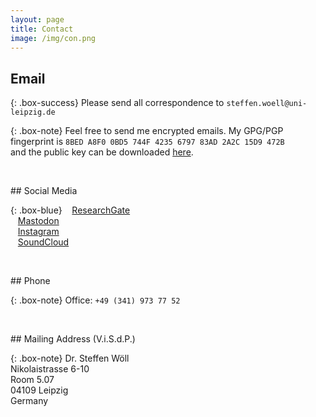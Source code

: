 ```yaml
---
layout: page
title: Contact
image: /img/con.png
---
```


## Email

{: .box-success}
Please send all correspondence to `steffen.woell@uni-leipzig.de`

{: .box-note}
Feel free to send me encrypted emails. My GPG/PGP fingerprint is `8BED A8F0 0BD5 744F 4235 6797 83AD 2A2C 15D9 472B`<br />and the public key can be downloaded [here](/dl/sw_pgp_public_key.asc).

<p>&nbsp;</p>
## Social Media

{: .box-blue}
<i class="fab fa-researchgate"></i>&nbsp;&nbsp;&nbsp;<a href="https://www.researchgate.net/profile/Steffen_Woell3">ResearchGate</a><br/>
<i class="fab fa-mastodon"></i>&nbsp;&nbsp;&nbsp;<a rel="me" href="https://mastodon.social/@SteffenWoell">Mastodon</a><br/>
<i class="fab fa-instagram"></i>&nbsp;&nbsp;&nbsp;<a href="https://www.instagram.com/streetart_leipzig/">Instagram</a><br/>
<i class="fab fa-soundcloud"></i>&nbsp;&nbsp;&nbsp;<a href="https://soundcloud.com/w-a_s">SoundCloud</a>

<p>&nbsp;</p>
## Phone

{: .box-note}
Office: `+49 (341) 973 77 52`

<p>&nbsp;</p>
## Mailing Address (V.i.S.d.P.)

{: .box-note}
Dr. Steffen Wöll<br/>
Nikolaistrasse 6-10<br/>
Room 5.07<br/>
04109 Leipzig<br/>
Germany

